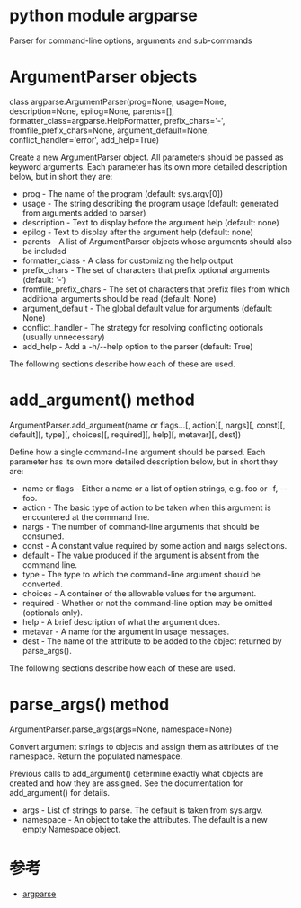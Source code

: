 python module argparse
======================
Parser for command-line options, arguments and sub-commands

# ArgumentParser objects
class argparse.ArgumentParser(prog=None, usage=None, description=None, epilog=None, parents=[], formatter_class=argparse.HelpFormatter, prefix_chars='-', fromfile_prefix_chars=None, argument_default=None, conflict_handler='error', add_help=True)

Create a new ArgumentParser object. All parameters should be passed as keyword arguments. Each parameter has its own more detailed description below, but in short they are:

 - prog - The name of the program (default: sys.argv[0])
 - usage - The string describing the program usage (default: generated from arguments added to parser)
 - description - Text to display before the argument help (default: none)
 - epilog - Text to display after the argument help (default: none)
 - parents - A list of ArgumentParser objects whose arguments should also be included
 - formatter_class - A class for customizing the help output
 - prefix_chars - The set of characters that prefix optional arguments (default: ‘-‘)
 - fromfile_prefix_chars - The set of characters that prefix files from which additional arguments should be read (default: None)
 - argument_default - The global default value for arguments (default: None)
 - conflict_handler - The strategy for resolving conflicting optionals (usually unnecessary)
 - add_help - Add a -h/--help option to the parser (default: True)

The following sections describe how each of these are used.

# add_argument() method
ArgumentParser.add_argument(name or flags...[, action][, nargs][, const][, default][, type][, choices][, required][, help][, metavar][, dest])

Define how a single command-line argument should be parsed. Each parameter has its own more detailed description below, but in short they are:

 - name or flags - Either a name or a list of option strings, e.g. foo or -f, --foo.
 - action - The basic type of action to be taken when this argument is encountered at the command line.
 - nargs - The number of command-line arguments that should be consumed.
 - const - A constant value required by some action and nargs selections.
 - default - The value produced if the argument is absent from the command line.
 - type - The type to which the command-line argument should be converted.
 - choices - A container of the allowable values for the argument.
 - required - Whether or not the command-line option may be omitted (optionals only).
 - help - A brief description of what the argument does.
 - metavar - A name for the argument in usage messages.
 - dest - The name of the attribute to be added to the object returned by parse_args().

The following sections describe how each of these are used.

# parse_args() method
ArgumentParser.parse_args(args=None, namespace=None)

Convert argument strings to objects and assign them as attributes of the namespace. Return the populated namespace.

Previous calls to add_argument() determine exactly what objects are created and how they are assigned. See the documentation for add_argument() for details.

 - args - List of strings to parse. The default is taken from sys.argv.
 - namespace - An object to take the attributes. The default is a new empty Namespace object.

# 参考
 - [argparse](https://docs.python.org/2/library/argparse.html#)
